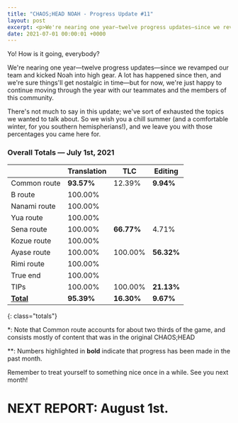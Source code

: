 ```yaml
---
title: "CHAOS;HEAD NOAH - Progress Update #11"
layout: post
excerpt: <p>We're nearing one year—twelve progress updates—since we revamped our team and kicked Noah into high gear.</p>
date: 2021-07-01 00:00:01 +0000
---
```


Yo! How is it going, everybody?

We're nearing one year—twelve progress updates—since we revamped our team and kicked Noah into high gear. A lot has happened since then, and we're sure things'll get nostalgic in time—but for now, we're just happy to continue moving through the year with our teammates and the members of this community.

There's not much to say in this update; we've sort of exhausted the topics we wanted to talk about. So we wish you a chill summer (and a comfortable winter, for you southern hemispherians!), and we leave you with those percentages you came here for.

### Overall Totals — July 1st, 2021

|                  | **Translation** | **TLC**    | **Editing** |
| ---------------- | --------------- | ---------- | ----------- |
| Common route     | **93.57%**      | 12.39%     | **9.94%**   |
| B route          | 100.00%         |            |             |
| Nanami route     | 100.00%         |            |             |
| Yua route        | 100.00%         |            |             |
| Sena route       | 100.00%         | **66.77%** | 4.71%       |
| Kozue route      | 100.00%         |            |             |
| Ayase route      | 100.00%         | 100.00%    | **56.32%**  |
| Rimi route       | 100.00%         |            |             |
| True end         | 100.00%         |            |             |
| TIPs             | 100.00%         | 100.00%    | **21.13%**  |
| **<u>Total</u>** | **95.39%**      | **16.30%** | **9.67%**   |
{: class="totals"}

\*: Note that Common route accounts for about two thirds of the game, and consists mostly of content that was in the original CHAOS;HEAD

\*\*: Numbers highlighted in **bold** indicate that progress has been made in the past month.

Remember to treat yourself to something nice once in a while. See you next month!

# NEXT REPORT: August 1st.
